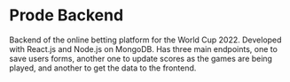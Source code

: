 # Prode Backend

Backend of the online betting platform for the World Cup 2022.
Developed with React.js and Node.js on MongoDB.
Has three main endpoints, one to save users forms, another one to update scores as the games are being played, and another to get the data to the frontend. 

